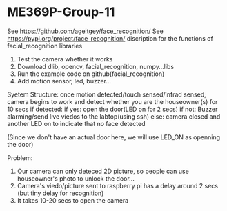 # ME369P-Group-11

See https://github.com/ageitgey/face_recognition/
See https://pypi.org/project/face_recognition/    discription for the functions of facial_recognition libraries

1. Test the camera whether it works
2. Download dlib, opencv, facial_recognition, numpy...libs
3. Run the example code on github(facial_recognition)
4. Add motion sensor, led, buzzer...

Syetem Structure:
once motion detected/touch sensed/infrad sensed, camera begins to work and detect whether you are the houseowner(s) for 10 secs
if detected:
   if yes:
      open the door(LED on for 2 secs)
   if not: 
      Buzzer alarming/send live viedos to the labtop(using ssh)
else: 
   camera closed and another LED on to indicate that no face detected

(Since we don't have an actual door here, we will use LED_ON as openning the door)

Problem:
1. Our camera can only deteced 2D picture, so people can use houseowner's photo to unlock the door...
2. Camera's viedo/picture sent to raspberry pi has a delay around 2 secs (but tiny delay for recognition)
3. It takes 10-20 secs to open the camera
